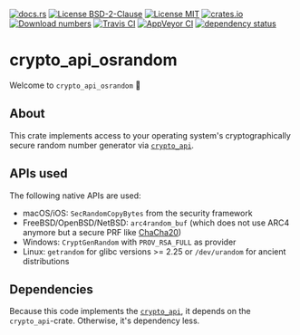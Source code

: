 [![docs.rs](https://docs.rs/crypto_api_osrandom/badge.svg)](https://docs.rs/crypto_api_osrandom)
[![License BSD-2-Clause](https://img.shields.io/badge/License-BSD--2--Clause-blue.svg)](https://opensource.org/licenses/BSD-2-Clause)
[![License MIT](https://img.shields.io/badge/License-MIT-blue.svg)](https://opensource.org/licenses/MIT)
[![crates.io](https://img.shields.io/crates/v/crypto_api_osrandom.svg)](https://crates.io/crates/crypto_api_osrandom)
[![Download numbers](https://img.shields.io/crates/d/crypto_api_osrandom.svg)](https://crates.io/crates/crypto_api_osrandom)
[![Travis CI](https://travis-ci.org/KizzyCode/crypto_api_chachapoly.svg?branch=master)](https://travis-ci.org/KizzyCode/crypto_api_chachapoly)
[![AppVeyor CI](https://ci.appveyor.com/api/projects/status/github/KizzyCode/crypto_api_chachapoly?svg=true)](https://ci.appveyor.com/project/KizzyCode/crypto-api-chachapoly)
[![dependency status](https://deps.rs/crate/crypto_api_osrandom/0.1.3/status.svg)](https://deps.rs/crate/crypto_api_osrandom/0.1.3)


# crypto_api_osrandom
Welcome to `crypto_api_osrandom` 🎉


## About
This crate implements access to your operating system's cryptographically secure random number
generator via [`crypto_api`](https://github.com/KizzyCode/crypto_api).


## APIs used
The following native APIs are used:
 - macOS/iOS: `SecRandomCopyBytes` from the security framework
 - FreeBSD/OpenBSD/NetBSD: `arc4random_buf` (which does not use ARC4 anymore but a secure PRF like
   [ChaCha20](https://cr.yp.to/chacha.html))
 - Windows: `CryptGenRandom` with `PROV_RSA_FULL` as provider
 - Linux: `getrandom` for glibc versions >= 2.25 or `/dev/urandom` for ancient distributions


## Dependencies
Because this code implements the [`crypto_api`](https://github.com/KizzyCode/crypto_api), it depends
on the `crypto_api`-crate. Otherwise, it's dependency less.